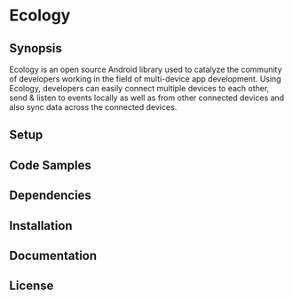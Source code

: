 # Ecology

## Synopsis

Ecology is an open source Android library used to catalyze the community of developers working in the field of multi-device app development. Using Ecology, developers can easily connect multiple devices to each other, send & listen to events locally as well as from other connected devices and also sync data across the connected devices.

## Setup

## Code Samples

## Dependencies

## Installation

## Documentation

## License
